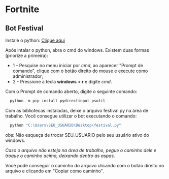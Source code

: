 # Fortnite

## Bot Festival

Instale o python: 
[Clique aqui](https://www.python.org/downloads/)

Após intalar o python, abra o cmd do windows.
Existem duas formas (priorize a primeira):
- 1 - Pesquise no menu iniciar por *cmd*, ao aparecer "Prompt de comando", clique com o botão direito do mouse e execute como administrador; 
- 2 - Pressione a tecla **windows + r** e digite *cmd*.

Com o Prompt de comando aberto, digite o seguinte comando:
```python
  python -m pip install pydirectinput psutil
```

Com as bibliotecas instaladas, deixe o arquivo festival.py na área de trabalho.
Você consegue utilizar o bot executando o comando:

```bash
  python "C:\Users\SEU_USUARIO\Desktop\festival.py"
```

obs: Não esqueça de trocar SEU_USUARIO pelo seu usuário ativo do windows.

*Caso o arquivo não esteja na área de trabalho, pegue o caminho dele e troque o caminho acima, deixando dentro as aspas.*

Você pode conseguir o caminho do arquivo clicando com o botão direito no arquivo e clicando em "Copiar como caminho".

